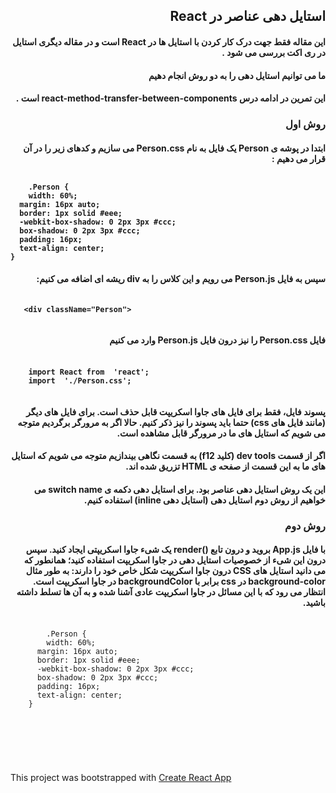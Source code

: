 
<div dir="rtl">  
    <p><h2>استایل دهی عناصر در React</h2></p>  
    <p><h4>این مقاله فقط جهت درک کار کردن با استایل ها در React است و در مقاله دیگری استایل در ری اکت بررسی می شود .</h4></p>  
    <p><h4>ما می توانیم استایل دهی را به دو روش انجام دهیم</h4></p>  
    <p><h4>این تمرین در ادامه درس react-method-transfer-between-components است .</h4></p>
        <p><h3>روش اول</h3></p>
    <p><h4>ابتدا در پوشه ی Person یک فایل به نام Person.css می  سازیم و کدهای زیر را در آن قرار می دهیم :
<pre dir="ltr"> ‍‍‍<code>
    .Person {  
    width: 60%;  
  margin: 16px auto;  
  border: 1px solid #eee;  
  -webkit-box-shadow: 0 2px 3px #ccc;  
  box-shadow: 0 2px 3px #ccc;  
  padding: 16px;  
  text-align: center;  
}</code></pre>
</h4></p> 
    <p><h4>سپس به فایل Person.js می رویم و این کلاس را به div ریشه ای اضافه می کنیم:</h4></p> 
    <p><h4><pre dir="ltr"><code>
   &lt;div className="Person"&gt;
   </code></pre></h4></p> 
    <p><h4>فایل Person.css را نیز درون فایل Person.js وارد می کنیم</h4></p> 
    <p><h4><pre dir="ltr"> ‍‍‍<code>
	import React from  'react';
	import  './Person.css';
    </code></pre></h4></p> 
    <p><h4>پسوند فایل، فقط برای فایل های جاوا اسکریپت قابل حذف است. برای فایل های دیگر (مانند فایل های css) حتما باید پسوند را نیز ذکر کنیم. حالا اگر به مرورگر برگردیم متوجه می شویم که استایل های ما در مرورگر قابل مشاهده است.</h4></p> 
    <p><h4>اگر از قسمت dev tools (کلید f12) به قسمت <head> نگاهی بیندازیم متوجه می شویم که استایل های ما به این قسمت از صفحه ی HTML تزریق شده اند.</h4></p>              
    <p><h4>
    این یک روش استایل دهی عناصر بود. برای استایل دهی دکمه ی switch name می خواهیم از روش دوم استایل دهی (استایل دهی inline) استفاده کنیم.
    </h4></p>
    <p><h3>روش دوم</h3></p>
    <p><h4>با فایل App.js بروید و درون تابع ()render یک شیء جاوا اسکریپتی ایجاد کنید. سپس درون این شیء از خصوصیات استایل دهی در جاوا اسکریپت استفاده کنید؛ همانطور که می دانید استایل های CSS درون جاوا اسکریپت شکل خاص خود را دارند: به طور مثال background-color در css برابر با backgroundColor در جاوا اسکریپت است. انتظار می رود که با این مسائل در جاوا اسکریپت عادی آشنا شده و به آن ها تسلط داشته باشید.</h4></p>
    <pre dir="ltr"> ‍‍‍<code>
        .Person {  
        width: 60%;  
      margin: 16px auto;  
      border: 1px solid #eee;  
      -webkit-box-shadow: 0 2px 3px #ccc;  
      box-shadow: 0 2px 3px #ccc;  
      padding: 16px;  
      text-align: center;  
    }</code></pre>
    <p><h4></h4></p>
    <p><h4></h4></p>
    <p><h4></h4></p>
    <p><h4></h4></p>
    <p><h4></h4></p>
</div>  
<br /><br /><br /><br />  
  
<p>This project was bootstrapped with <a href="https://github.com/facebookincubator/create-react-app">Create React App</a></p>